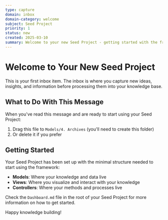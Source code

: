 ```yaml
---
type: capture
domain: inbox
domain-category: welcome
subject: Seed Project
priority: 1
status: new
created: 2025-03-10
summary: Welcome to your new Seed Project - getting started with the framework
---
```


# Welcome to Your New Seed Project

This is your first inbox item. The inbox is where you capture new ideas, insights, and information before processing them into your knowledge base.

## What to Do With This Message

When you've read this message and are ready to start using your Seed Project:

1. Drag this file to `Models/4. Archives` (you'll need to create this folder)
2. Or delete it if you prefer

## Getting Started

Your Seed Project has been set up with the minimal structure needed to start using the framework:

- **Models**: Where your knowledge and data live
- **Views**: Where you visualize and interact with your knowledge
- **Controllers**: Where your methods and processes live

Check the `Dashboard.md` file in the root of your Seed Project for more information on how to get started.

Happy knowledge building! 